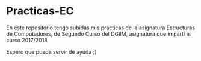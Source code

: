 # Practicas-EC
En este repositorio tengo subidas mis prácticas de la asignatura Estructuras de Computadores, de Segundo Curso del DGIIM, asignatura que impartí el curso 2017/2018

Espero que pueda servir de ayuda ;)
